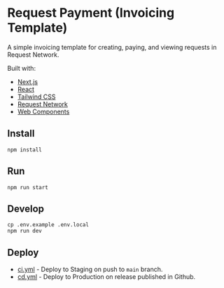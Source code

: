 # Request Payment (Invoicing Template)

A simple invoicing template for creating, paying, and viewing requests in Request Network.

Built with:
* [Next.js](https://nextjs.org/)
* [React](https://reactjs.org/)
* [Tailwind CSS](https://tailwindcss.com/)
* [Request Network](https://request.network/)
* [Web Components](https://developer.mozilla.org/en-US/docs/Web/Web_Components)

## Install

```
npm install
```

## Run

```
npm run start
```

## Develop

```
cp .env.example .env.local
npm run dev
```

## Deploy

* [ci.yml](/.github/workflows/ci.yml) - Deploy to Staging on push to `main` branch.
* [cd.yml](/.github/workflows/cd.yml) - Deploy to Production on release published in Github.